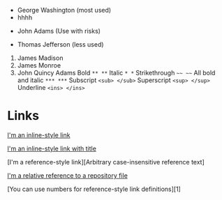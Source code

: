 - George Washington (most used)
- hhhh
* John Adams (Use with risks)
+ Thomas Jefferson (less used)

1. James Madison
2. James Monroe
3. John Quincy Adams
Bold `** **`
Italic `* *`
Strikethrough `~~ ~~`
All bold and italic `*** ***`
Subscript `<sub> </sub>`
Superscript `<sup> </sup>`
Underline `<ins> </ins>`
# Links
[I'm an inline-style link](https://www.google.com)

[I'm an inline-style link with title](https://www.google.com "Google's Homepage")

[I'm a reference-style link][Arbitrary case-insensitive reference text]

[I'm a relative reference to a repository file](../blob/master/LICENSE)

[You can use numbers for reference-style link definitions][1]
